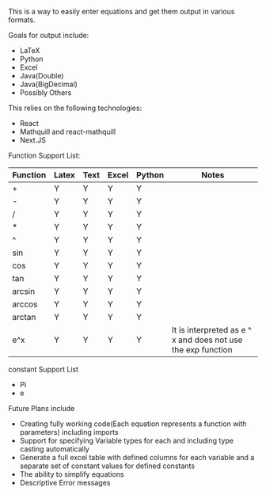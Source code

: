 This is a way to easily enter equations and get them output in various formats.

Goals for output include:
 - LaTeX
 - Python
 - Excel
 - Java(Double)
 - Java(BigDecimal)
 - Possibly Others

This relies on the following technologies:
 - React
 - Mathquill and react-mathquill
 - Next.JS


 Function Support List:

| Function | Latex | Text  | Excel | Python | Notes |
| -------- | ----- | ----  | ----  | ------ | ----- |
| +        | Y     | Y     | Y     | Y      |       |
| -        | Y     | Y     | Y     | Y      |       |
| /        | Y     | Y     | Y     | Y      |       |
| *        | Y     | Y     | Y     | Y      |       |
| ^        | Y     | Y     | Y     | Y      |       |
| sin      | Y     | Y     | Y     | Y      |       |
| cos      | Y     | Y     | Y     | Y      |       |
| tan      | Y     | Y     | Y     | Y      |       |
| arcsin   | Y     | Y     | Y     | Y      |       |
| arccos   | Y     | Y     | Y     | Y      |       |
| arctan   | Y     | Y     | Y     | Y      |       |
| e^x      | Y     | Y     | Y     | Y      | It is interpreted as e ^ x and does not use the exp function      |


constant Support List
 - Pi
 - e

Future Plans include 
 - Creating fully working code(Each equation represents a function with parameters) including imports
 - Support for specifying Variable types for each and including type casting automatically
 - Generate a full excel table with defined columns for each variable and a separate set of constant values for defined constants
 - The ability to simplify equations
 - Descriptive Error messages